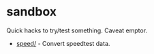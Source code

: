 # sandbox

Quick hacks to try/test something. Caveat emptor.

* [speed/](speed/) - Convert speedtest data.
